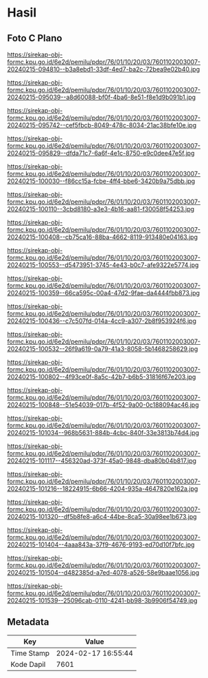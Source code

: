 # Hasil

## Foto C Plano

https://sirekap-obj-formc.kpu.go.id/6e2d/pemilu/pdpr/76/01/10/20/03/7601102003007-20240215-094810--b3a8ebd1-33df-4ed7-ba2c-72bea9e02b40.jpg

https://sirekap-obj-formc.kpu.go.id/6e2d/pemilu/pdpr/76/01/10/20/03/7601102003007-20240215-095039--a8d60088-bf0f-4ba6-8e51-f8e1d9b091b1.jpg

https://sirekap-obj-formc.kpu.go.id/6e2d/pemilu/pdpr/76/01/10/20/03/7601102003007-20240215-095742--cef5fbcb-8049-478c-8034-21ac38bfe10e.jpg

https://sirekap-obj-formc.kpu.go.id/6e2d/pemilu/pdpr/76/01/10/20/03/7601102003007-20240215-095829--dfda71c7-6a6f-4e1c-8750-e9c0dee47e5f.jpg

https://sirekap-obj-formc.kpu.go.id/6e2d/pemilu/pdpr/76/01/10/20/03/7601102003007-20240215-100030--f86cc15a-fcbe-4ff4-bbe6-3420b9a75dbb.jpg

https://sirekap-obj-formc.kpu.go.id/6e2d/pemilu/pdpr/76/01/10/20/03/7601102003007-20240215-100110--3cbd8180-a3e3-4b16-aa81-f30058f54253.jpg

https://sirekap-obj-formc.kpu.go.id/6e2d/pemilu/pdpr/76/01/10/20/03/7601102003007-20240215-100408--cb75ca16-88ba-4662-8119-913480e04163.jpg

https://sirekap-obj-formc.kpu.go.id/6e2d/pemilu/pdpr/76/01/10/20/03/7601102003007-20240215-100553--d5473951-3745-4e43-b0c7-afe9322e5774.jpg

https://sirekap-obj-formc.kpu.go.id/6e2d/pemilu/pdpr/76/01/10/20/03/7601102003007-20240215-100359--66ca595c-00a4-47d2-9fae-da4444fbb873.jpg

https://sirekap-obj-formc.kpu.go.id/6e2d/pemilu/pdpr/76/01/10/20/03/7601102003007-20240215-100436--c7c507fd-014a-4cc9-a307-2b8f953924f6.jpg

https://sirekap-obj-formc.kpu.go.id/6e2d/pemilu/pdpr/76/01/10/20/03/7601102003007-20240215-100532--26f9a619-0a79-41a3-8058-5b1468258629.jpg

https://sirekap-obj-formc.kpu.go.id/6e2d/pemilu/pdpr/76/01/10/20/03/7601102003007-20240215-100802--4f93ce0f-8a5c-42b7-b6b5-31816f67e203.jpg

https://sirekap-obj-formc.kpu.go.id/6e2d/pemilu/pdpr/76/01/10/20/03/7601102003007-20240215-100848--51e54039-017b-4f52-9a00-0c188094ac46.jpg

https://sirekap-obj-formc.kpu.go.id/6e2d/pemilu/pdpr/76/01/10/20/03/7601102003007-20240215-101034--968b5631-884b-4cbc-840f-33e3813b74d4.jpg

https://sirekap-obj-formc.kpu.go.id/6e2d/pemilu/pdpr/76/01/10/20/03/7601102003007-20240215-101117--456320ad-373f-45a0-9848-dba80b04b817.jpg

https://sirekap-obj-formc.kpu.go.id/6e2d/pemilu/pdpr/76/01/10/20/03/7601102003007-20240215-101216--18224915-6b66-4204-935a-4647820e162a.jpg

https://sirekap-obj-formc.kpu.go.id/6e2d/pemilu/pdpr/76/01/10/20/03/7601102003007-20240215-101320--df5b8fe8-a6c4-44be-8ca5-30a98ee1b673.jpg

https://sirekap-obj-formc.kpu.go.id/6e2d/pemilu/pdpr/76/01/10/20/03/7601102003007-20240215-101404--4aaa843a-37f9-4676-9193-ed70d10f7bfc.jpg

https://sirekap-obj-formc.kpu.go.id/6e2d/pemilu/pdpr/76/01/10/20/03/7601102003007-20240215-101504--d482385d-a7ed-4078-a526-58e9baae1056.jpg

https://sirekap-obj-formc.kpu.go.id/6e2d/pemilu/pdpr/76/01/10/20/03/7601102003007-20240215-101539--25096cab-0110-4241-bb98-3b9906f54749.jpg


## Metadata

| Key        | Value               |
| ---------- | ------------------- |
| Time Stamp | 2024-02-17 16:55:44 |
| Kode Dapil | 7601                |



